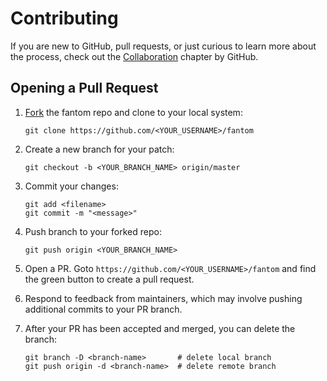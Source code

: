 # Contributing

[github-collab]: https://help.github.com/en/github/collaborating-with-issues-and-pull-requests

If you are new to GitHub, pull requests, or just curious to learn more about
the process, check out the [Collaboration][github-collab] chapter by GitHub.

## Opening a Pull Request

[fantom-fork]: https://github.com/fantom-lang/fantom/fork

1. [Fork][fantom-fork] the fantom repo and clone to your local system:
   ```
   git clone https://github.com/<YOUR_USERNAME>/fantom
   ```

2. Create a new branch for your patch:
   ```
   git checkout -b <YOUR_BRANCH_NAME> origin/master
   ```

3. Commit your changes:
   ```
   git add <filename>
   git commit -m "<message>"
   ```

4. Push branch to your forked repo:
   ```
   git push origin <YOUR_BRANCH_NAME>
   ```

5. Open a PR. Goto `https://github.com/<YOUR_USERNAME>/fantom` and find the
   green button to create a pull request.

6. Respond to feedback from maintainers, which may involve pushing additional
   commits to your PR branch.

7. After your PR has been accepted and merged, you can delete the branch:
   ```
   git branch -D <branch-name>       # delete local branch
   git push origin -d <branch-name>  # delete remote branch
   ```
